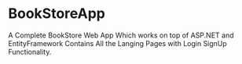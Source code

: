 # BookStoreApp
A Complete BookStore Web App Which works on top of ASP.NET and EntityFramework Contains All the Langing Pages with Login SignUp Functionality.
